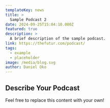 ```yaml
---
templateKey: news
title: >
  Sample Podcast 2
date: 2024-09-25T15:04:10.000Z
featured: true
description: >
  A brief description of the sample podcast.
link: https://thefutur.com/podcast/
tags:
  - example
  - placeholder
image: /media/blog.svg
author: Daniel Oko
---
```


## Describe Your Podcast

Feel free to replace this content with your own!
